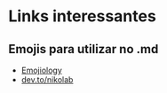 # Links interessantes

## Emojis para utilizar no .md

 * [Emojiology](https://blog.emojipedia.org/emojiology-smiling-face-with-hearts/)
 * [dev.to/nikolab](https://dev.to/nikolab/complete-list-of-github-markdown-emoji-markup-5aia)


